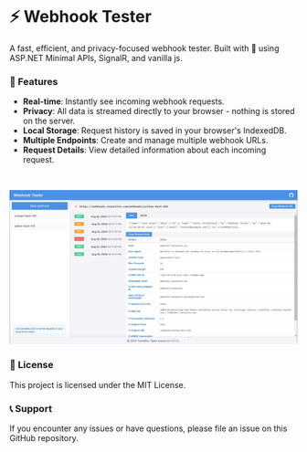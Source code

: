 # ⚡ Webhook Tester

A fast, efficient, and privacy-focused webhook tester. Built with 💙 using ASP.NET Minimal APIs, SignalR, and vanilla js.



### 🚀 Features

- **Real-time**: Instantly see incoming webhook requests.
- **Privacy**: All data is streamed directly to your browser - nothing is stored on the server.
- **Local Storage**: Request history is saved in your browser's IndexedDB.
- **Multiple Endpoints**: Create and manage multiple webhook URLs.
- **Request Details**: View detailed information about each incoming request.

<br/>

![alt text](https://github.com/cristipufu/webhook-tester/blob/master/docs/screenshot.jpeg?raw=true)

### 📄 License

This project is licensed under the MIT License.

### 📞 Support

If you encounter any issues or have questions, please file an issue on this GitHub repository.
